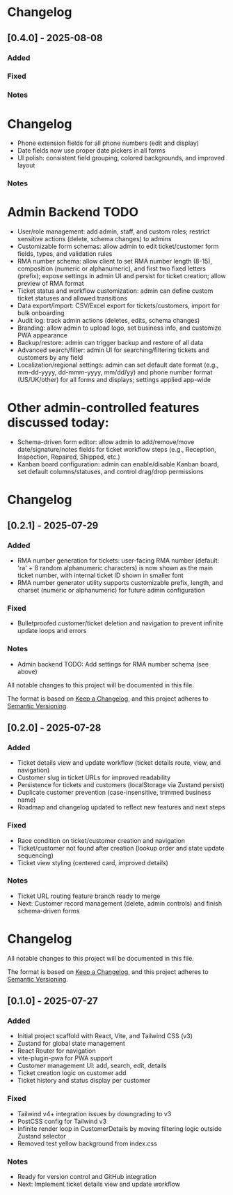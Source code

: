 # Changelog
## [0.4.0] - 2025-08-08
### Added

### Fixed

### Notes


# Changelog
- Phone extension fields for all phone numbers (edit and display)
- Date fields now use proper date pickers in all forms
- UI polish: consistent field grouping, colored backgrounds, and improved layout
### Notes

# Admin Backend TODO
- User/role management: add admin, staff, and custom roles; restrict sensitive actions (delete, schema changes) to admins
- Customizable form schemas: allow admin to edit ticket/customer form fields, types, and validation rules
- RMA number schema: allow client to set RMA number length (8-15), composition (numeric or alphanumeric), and first two fixed letters (prefix); expose settings in admin UI and persist for ticket creation; allow preview of RMA format
- Ticket status and workflow customization: admin can define custom ticket statuses and allowed transitions
- Data export/import: CSV/Excel export for tickets/customers, import for bulk onboarding
- Audit log: track admin actions (deletes, edits, schema changes)
- Branding: allow admin to upload logo, set business info, and customize PWA appearance
- Backup/restore: admin can trigger backup and restore of all data
- Advanced search/filter: admin UI for searching/filtering tickets and customers by any field
- Localization/regional settings: admin can set default date format (e.g., mm-dd-yyyy, dd-mmm-yyyy, mm/dd/yy) and phone number format (US/UK/other) for all forms and displays; settings applied app-wide

# Other admin-controlled features discussed today:
- Schema-driven form editor: allow admin to add/remove/move date/signature/notes fields for ticket workflow steps (e.g., Reception, Inspection, Repaired, Shipped, etc.)
- Kanban board configuration: admin can enable/disable Kanban board, set default columns/statuses, and control drag/drop permissions


# Changelog
## [0.2.1] - 2025-07-29
### Added
- RMA number generation for tickets: user-facing RMA number (default: 'ra' + 8 random alphanumeric characters) is now shown as the main ticket number, with internal ticket ID shown in smaller font
- RMA number generator utility supports customizable prefix, length, and charset (numeric or alphanumeric) for future admin configuration

### Fixed
- Bulletproofed customer/ticket deletion and navigation to prevent infinite update loops and errors

### Notes
- Admin backend TODO: Add settings for RMA number schema (see above)


All notable changes to this project will be documented in this file.

The format is based on [Keep a Changelog](https://keepachangelog.com/en/1.0.0/), and this project adheres to [Semantic Versioning](https://semver.org/spec/v2.0.0.html).

## [0.2.0] - 2025-07-28
### Added
- Ticket details view and update workflow (ticket details route, view, and navigation)
- Customer slug in ticket URLs for improved readability
- Persistence for tickets and customers (localStorage via Zustand persist)
- Duplicate customer prevention (case-insensitive, trimmed business name)
- Roadmap and changelog updated to reflect new features and next steps

### Fixed
- Race condition on ticket/customer creation and navigation
- Ticket/customer not found after creation (lookup order and state update sequencing)
- Ticket view styling (centered card, improved details)

### Notes
- Ticket URL routing feature branch ready to merge
- Next: Customer record management (delete, admin controls) and finish schema-driven forms
# Changelog

All notable changes to this project will be documented in this file.

The format is based on [Keep a Changelog](https://keepachangelog.com/en/1.0.0/), and this project adheres to [Semantic Versioning](https://semver.org/spec/v2.0.0.html).

## [0.1.0] - 2025-07-27
### Added
- Initial project scaffold with React, Vite, and Tailwind CSS (v3)
- Zustand for global state management
- React Router for navigation
- vite-plugin-pwa for PWA support
- Customer management UI: add, search, edit, details
- Ticket creation logic on customer add
- Ticket history and status display per customer

### Fixed
- Tailwind v4+ integration issues by downgrading to v3
- PostCSS config for Tailwind v3
- Infinite render loop in CustomerDetails by moving filtering logic outside Zustand selector
- Removed test yellow background from index.css

### Notes
- Ready for version control and GitHub integration
- Next: Implement ticket details view and update workflow
